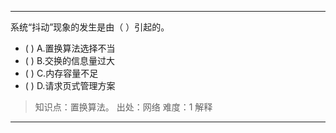 ---
系统“抖动”现象的发生是由（ ）引起的。
- ( ) A.置换算法选择不当 
- ( ) B.交换的信息量过大 
- ( ) C.内存容量不足 
- ( ) D.请求页式管理方案

> 知识点：置换算法。
> 出处：网络
> 难度：1
> 解释

---